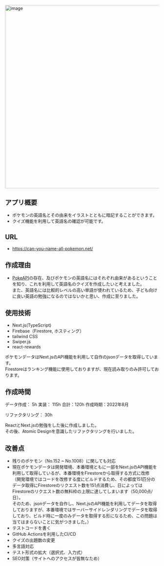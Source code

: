 ##
<img width="601" alt="image" src="https://user-images.githubusercontent.com/115442046/210326056-5fb8f71c-0e93-40f7-8a0d-43a2c5767159.png">

## アプリ概要
- ポケモンの英語名とその由来をイラストとともに暗記することができます。
- クイズ機能を利用して英語名の確認が可能です。  

## URL
- https://can-you-name-all-pokemon.net/

## 作成理由
- [PokeAPI](https://pokeapi.co/)の存在、及びポケモンの英語名にはそれぞれ由来があるということを知り、これを利用して英語名のクイズを作成したいと考えました。  
また、英語名には比較的レベルの高い単語が使われているため、子ども向けに良い英語の勉強になるのではないかと思い、作成に至りました。

## 使用技術
- Next.js(TypeScript)
- Firebase（Firestore, ホスティング）
- tailwind CSS
- Swiper.js
- react-rewards

ポケモンデータはNext.jsのAPI機能を利用して自作のjsonデータを取得しています。　  
Firestoreはランキング機能に使用しておりますが、現在読み取りのみ許可しております。

## 作成時間

データ作成： 5h
実装： 115h
合計：120h
作成時期：2022年8月

リファクタリング： 30h

ReactとNext.jsの勉強をした後に作成しました。  
その後、Atomic Designを意識したリファクタリングを行いました。

## 改善点
- 残りのポケモン（No.152 ~ No.1008）に関しても対応
- 現在ポケモンデータは開発環境、本番環境ともに一部をNext.jsのAPI機能を利用して取得しているが、本番環境をFirestoreから取得する方式に改修  
（開発環境ではコードを改修する度にビルドするため、その都度151匹分のデータ取得にFirestoreのリクエスト数を151点消費し、日によってはFirestoreのリクエスト数の無料枠の上限に達してしまいます（50,000点/日）。  
そのため、jsonデータを自作し、Next.jsのAPI機能を利用してデータを取得しておりますが、本番環境ではサーバーサイドレンダリングでデータを取得しており、ビルド時に一度のみデータを取得する形になるため、この問題は当てはまらないことに気がつきました。）
- テストコードを書く
- GitHub Actionsを利用したCI/CD
- クイズの出題数の変更
- 多言語対応
- テスト形式の拡大（選択式、入力式）
- SEO対策（サイトへのアクセスが皆無なため）

